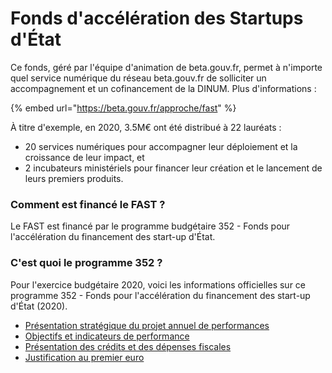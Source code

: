 # Fonds d'accélération des Startups d'État

Ce fonds, géré par l'équipe d'animation de beta.gouv.fr, permet à n'importe quel service numérique du réseau beta.gouv.fr de solliciter un accompagnement et un cofinancement de la DINUM. Plus d'informations :

{% embed url="https://beta.gouv.fr/approche/fast" %}

À titre d'exemple, en 2020, 3.5M€ ont été distribué à 22 lauréats :

* 20 services numériques pour accompagner leur déploiement et la croissance de leur impact, et
* 2 incubateurs ministériels pour financer leur création et le lancement de leurs premiers produits.

### Comment est financé le FAST ?

Le FAST est financé par le programme budgétaire 352 - Fonds pour l'accélération du financement des start-up d'État.

### C'est quoi le programme 352 ?

Pour l'exercice budgétaire 2020, voici les informations officielles sur ce programme 352 - Fonds pour l'accélération du financement des start-up d'État (2020).

* [Présentation stratégique du projet annuel de performances](https://www.performance-publique.budget.gouv.fr/sites/performance\_publique/files/farandole/ressources/2020/pap/html/DBGPGMPRESSTRATPGM352.htm)
* [Objectifs et indicateurs de performance](https://www.performance-publique.budget.gouv.fr/sites/performance\_publique/files/farandole/ressources/2020/pap/html/DBGPGMOBJINDPGM352.htm)
* [Présentation des crédits et des dépenses fiscales](https://www.performance-publique.budget.gouv.fr/sites/performance\_publique/files/farandole/ressources/2020/pap/html/DBGPGMPRESCREDPGM352.htm)
* [Justification au premier euro](https://www.performance-publique.budget.gouv.fr/sites/performance\_publique/files/farandole/ressources/2020/pap/html/DBGPGMJPEPGM352.htm)
